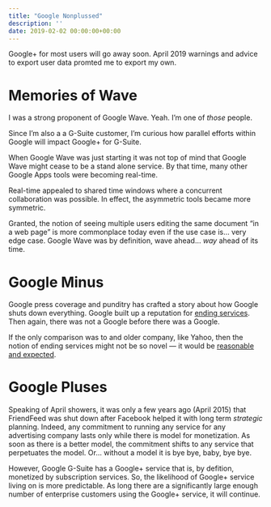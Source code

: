 ```yaml
---
title: "Google Nonplussed"
description: ''
date: 2019-02-02 00:00:00+00:00
---
```


Google+ for most users will go away soon. April 2019 warnings and advice to export user data promted me to export my own.

Memories of Wave
================

I was a strong proponent of Google Wave. Yeah. I’m one of *those* people.

Since I’m also a a G-Suite customer, I’m curious how parallel efforts within Google will impact Google+ for G-Suite.

When Google Wave was just starting it was not top of mind that Google Wave might cease to be a stand alone service. By that time, many other Google Apps tools were becoming real-time.

Real-time appealed to shared time windows where a concurrent collaboration was possible. In effect, the asymmetric tools became more symmetric.

Granted, the notion of seeing multiple users editing the same document “in a web page” is more commonplace today even if the use case is… very edge case. Google Wave was by definition, wave ahead… *way* ahead of its time.

Google Minus
============

Google press coverage and punditry has crafted a story about how Google shuts down everything. Google built up a reputation for [ending services](https://en.wikipedia.org/wiki/Category:Discontinued_Google_services). Then again, there was not a Google before there was a Google.

If the only comparison was to and older company, like Yahoo, then the notion of ending services might not be so novel — it would be [reasonable and expected](https://en.wikipedia.org/wiki/Category:Discontinued_Yahoo!_services).

Google Pluses
=============

Speaking of April showers, it was only a few years ago (April 2015) that FriendFeed was shut down after Facebook helped it with long term *strategic* planning. Indeed, any commitment to running any service for any advertising company lasts only while there is model for monetization. As soon as there is a better model, the commitment shifts to any service that perpetuates the model. Or… without a model it is bye bye, baby, bye bye.

However, Google G-Suite has a Google+ service that is, by defition, monetized by subscription services. So, the likelihood of Google+ service living on is more predictable. As long there are a significantly large enough number of enterprise customers using the Google+ service, it will continue.

